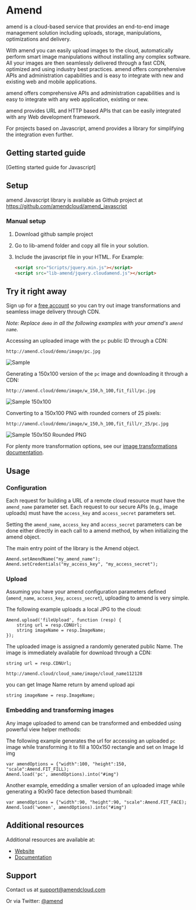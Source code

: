 Amend
==========

amend is a cloud-based service that provides an end-to-end image management solution including uploads, storage, manipulations, optimizations and delivery.

With amend you can easily upload images to the cloud, automatically perform smart image manipulations without installing any complex software. All your images are then seamlessly delivered through a fast CDN, optimized and using industry best practices. amend offers comprehensive APIs and administration capabilities and is easy to integrate with new and existing web and mobile applications.

amend offers comprehensive APIs and administration capabilities and is easy to integrate with any web application, existing or new.

amend provides URL and HTTP based APIs that can be easily integrated with any Web development framework. 

For projects based on Javascript, amend provides a library for simplifying the integration even further.

## Getting started guide
[Getting started guide for Javascript]

## Setup ######################################################################

amend Javascript library is available as Github project at https://github.com/amendcloud/amend_javascript

### Manual setup

1. Download github sample project
2. Go to lib-amend folder and copy all file in your solution.
3. Include the javascript file in your HTML. For Example:

	```html
	<script src="Scripts/jquery.min.js"></script>
    <script src="lib-amend/jquery.cloudamend.js"></script>
	```
	
## Try it right away

Sign up for a [free account](http://developer.amendcloud.com/Register) so you can try out image transformations and seamless image delivery through CDN.

*Note: Replace `demo` in all the following examples with your amend's `amend name`.*  

Accessing an uploaded image with the `pc` public ID through a CDN:

    http://amend.cloud/demo/image/pc.jpg

![Sample](http://amend.cloud/demo/image/w_300/pc.jpg "Sample")

Generating a 150x100 version of the `pc` image and downloading it through a CDN:

    http://amend.cloud/demo/image/w_150,h_100,fit_fill/pc.jpg

![Sample 150x100](http://amend.cloud/demo/image/w_150,h_100,fit_fill/pc.jpg "Sample 150x100")

Converting to a 150x100 PNG with rounded corners of 25 pixels: 

    http://amend.cloud/demo/image/w_150,h_100,fit_fill/r_25/pc.jpg

![Sample 150x150 Rounded PNG](http://amend.cloud/demo/image/w_150,h_100,fit_fill/r_25/pc.jpg "Sample 150x150 Rounded PNG")

For plenty more transformation options, see our [image transformations documentation](http://amend.com/documentation/image_transformations).
 
## Usage

### Configuration

Each request for building a URL of a remote cloud resource must have the `amend_name` parameter set. 
Each request to our secure APIs (e.g., image uploads) must have the `access_key` and `access_secret` parameters set. 


Setting the `amend_name`, `access_key` and `access_secret` parameters can be done either directly in each call to a amend  method, 
by when initializing the amend object.

The main entry point of the library is the Amend object.

	Amend.setAmendName("my_amend_name");
	Amend.setCredentials("my_access_key", "my_access_secret");


### Upload

Assuming you have your amend configuration parameters defined (`amend_name`, `access_key`, `access_secret`), uploading to amend is very simple.
    
The following example uploads a local JPG to the cloud: 
 
	Amend.upload('fileUpload', function (resp) {
		string url = resp.CDNUrl;
		string imageName = resp.ImageName;
	});
	
	    
The uploaded image is assigned a randomly generated public Name. The image is immediately available for download through a CDN:

    string url = resp.CDNUrl;
        
    http://amend.cloud/cloud_name/image/cloud_name112128
	
you can get Image Name return by amend upload api

	string imageName = resp.ImageName;
	
### Embedding and transforming images

Any image uploaded to amend can be transformed and embedded using powerful view helper methods:

The following example generates the url for accessing an uploaded `pc` image while transforming it to fill a 100x150 rectangle and set on Image Id img

	var amendOptions = {"width":100, "height":150, "scale":Amend.FIT_FILL);
	Amend.load('pc', amendOptions).into("#img")

Another example, emedding a smaller version of an uploaded image while generating a 90x90 face detection based thumbnail: 

	var amendOptions = {"width":90, "height":90, "scale":Amend.FIT_FACE);
	Amend.load('women', amendOptions).into("#img")
	  
  
## Additional resources

Additional resources are available at:

* [Website](http://amendcloud.com)
* [Documentation](http://amendcloud.com/documentation.html)

## Support

Contact us at [support@amendcloud.com](mailto:support@amendcloud.com)

Or via Twitter: [@amend](https://twitter.com/#!/amendcloud)